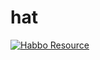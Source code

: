 # hat
[![Habbo Resource](https://github.com/Izzxt/hat/actions/workflows/main.yml/badge.svg)](https://github.com/Izzxt/hat/actions/workflows/main.yml)
